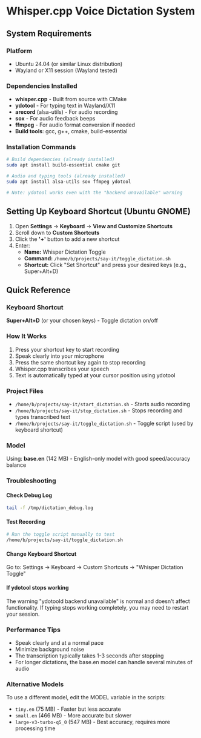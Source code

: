 # Whisper.cpp Voice Dictation System

## System Requirements

### Platform
- Ubuntu 24.04 (or similar Linux distribution)
- Wayland or X11 session (Wayland tested)

### Dependencies Installed
- **whisper.cpp** - Built from source with CMake
- **ydotool** - For typing text in Wayland/X11
- **arecord** (alsa-utils) - For audio recording
- **sox** - For audio feedback beeps
- **ffmpeg** - For audio format conversion if needed
- **Build tools**: gcc, g++, cmake, build-essential

### Installation Commands
```bash
# Build dependencies (already installed)
sudo apt install build-essential cmake git

# Audio and typing tools (already installed)
sudo apt install alsa-utils sox ffmpeg ydotool

# Note: ydotool works even with the "backend unavailable" warning
```

## Setting Up Keyboard Shortcut (Ubuntu GNOME)

1. Open **Settings** → **Keyboard** → **View and Customize Shortcuts**
2. Scroll down to **Custom Shortcuts**
3. Click the **'+'** button to add a new shortcut
4. Enter:
   - **Name:** Whisper Dictation Toggle
   - **Command:** `/home/b/projects/say-it/toggle_dictation.sh`
   - **Shortcut:** Click "Set Shortcut" and press your desired keys (e.g., Super+Alt+D)

## Quick Reference

### Keyboard Shortcut
**Super+Alt+D** (or your chosen keys) - Toggle dictation on/off

### How It Works
1. Press your shortcut key to start recording
2. Speak clearly into your microphone
3. Press the same shortcut key again to stop recording
4. Whisper.cpp transcribes your speech
5. Text is automatically typed at your cursor position using ydotool

### Project Files
- `/home/b/projects/say-it/start_dictation.sh` - Starts audio recording
- `/home/b/projects/say-it/stop_dictation.sh` - Stops recording and types transcribed text
- `/home/b/projects/say-it/toggle_dictation.sh` - Toggle script (used by keyboard shortcut)

### Model
Using: **base.en** (142 MB) - English-only model with good speed/accuracy balance

### Troubleshooting

#### Check Debug Log
```bash
tail -f /tmp/dictation_debug.log
```

#### Test Recording
```bash
# Run the toggle script manually to test
/home/b/projects/say-it/toggle_dictation.sh
```

#### Change Keyboard Shortcut
Go to: Settings → Keyboard → Custom Shortcuts → "Whisper Dictation Toggle"

#### If ydotool stops working
The warning "ydotoold backend unavailable" is normal and doesn't affect functionality.
If typing stops working completely, you may need to restart your session.

### Performance Tips
- Speak clearly and at a normal pace
- Minimize background noise
- The transcription typically takes 1-3 seconds after stopping
- For longer dictations, the base.en model can handle several minutes of audio

### Alternative Models
To use a different model, edit the MODEL variable in the scripts:
- `tiny.en` (75 MB) - Faster but less accurate
- `small.en` (466 MB) - More accurate but slower
- `large-v3-turbo-q5_0` (547 MB) - Best accuracy, requires more processing time
